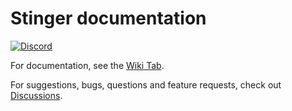 # Stinger documentation

[![Discord](https://img.shields.io/discord/1318280486107480064?style=for-the-badge&logo=discord&logoColor=white&label=Discord&color=5765F2)](https://discord.gg/RR9ZNNtcx3)

For documentation, see the [Wiki Tab](https://github.com/bastian2001/Stinger-Docs/wiki).

For suggestions, bugs, questions and feature requests, check out [Discussions](https://github.com/bastian2001/Stinger-Docs/discussions).
